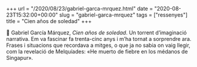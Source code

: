 +++
url = "/2020/08/23/gabriel-garca-mrquez.html"
date = "2020-08-23T15:32:00+00:00"
slug = "gabriel-garca-mrquez"
tags = ["ressenyes"]
title = "Cien años de soledad"
+++

📖 Gabriel García Márquez, *Cien años de soledad*. Un torrent d’imaginació narrativa. Em va fascinar fa trenta-cinc anys i m’ha tornat a sorprendre ara. Frases i situacions que recordava a mitges, o que ja no sabia on vaig llegir, com la revelació de Melquíades: «He muerto de fiebre en los médanos de Singapur».
